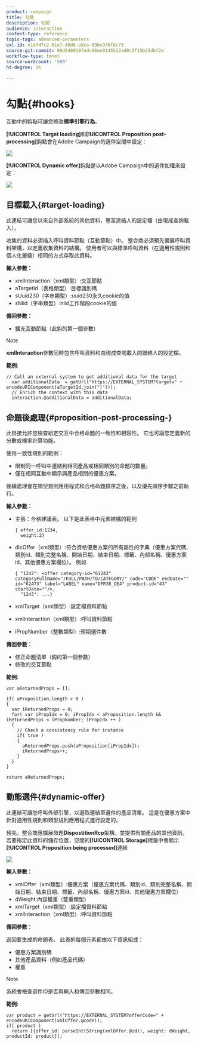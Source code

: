 ```yaml
---
product: campaign
title: 勾點
description: 勾點
audience: interaction
content-type: reference
topic-tags: advanced-parameters
exl-id: e1d7d7c2-61e7-40d6-a8ce-69bc976f8c73
source-git-commit: 98d646919fedc66ee9145522ad0c5f15b25dbf2e
workflow-type: tm+mt
source-wordcount: '509'
ht-degree: 1%

---
```


# 勾點{#hooks}

互動中的鈎點可讓您修改&#x200B;**標準引擎行為**。

**[!UICONTROL Target loading]**&#x200B;和&#x200B;**[!UICONTROL Proposition post-processing]**&#x200B;鈎點會在Adobe Campaign的選件空間中設定：

![](assets/interaction_hooks_1.png)

**[!UICONTROL Dynamic offer]**&#x200B;鈎點是以Adobe Campaign中的選件加權來設定：

![](assets/interaction_hooks_2.png)

## 目標載入{#target-loading}

此連結可讓您以來自外部系統的其他資料，豐富連絡人的設定檔（由現成查詢載入）。

收集的資料必須插入呼叫資料節點（互動節點）中。 整合商必須預先擴展呼叫資料架構，以定義收集資料的結構。 使用者可以與標準呼叫資料（在適用性規則和個人化層級）相同的方式存取此資料。

**輸入參數：**

* xmlInteraction（xml類型）:交互節點
* aTargetId（表格類型）:目標識別碼
* sUuid230（字串類型）:uuid230永久cookie的值
* sNlid（字串類型）:nlid工作階段cookie的值

**傳回參數：**

* 擴充互動節點（此鈎的第一個參數）

>[!NOTE]
>
>**xmlInteraction**&#x200B;參數同時包含呼叫資料和由現成查詢載入的聯絡人的設定檔。

**範例:**

```
// Call an external system to get additional data for the target
  var additionalData  = getUrl("https://EXTERNAL_SYSTEM?target=" + encodeURIComponent(aTargetId.join("|")));
  // Enrich the context with this data
  interaction.@additionalData = additionalData;
```

## 命題後處理{#proposition-post-processing-}

此掛接允許您檢查給定交互中合格命題的一致性和相容性。 它也可讓您定義新的分數或機率計算功能。

使用一致性規則的範例：

* 限制同一呼叫中連結到相同產品或相同類別的命題的數量。
* 僅在相同互動中顯示與產品相關的優惠方案。

後續處理會在類型規則應用程式和合格命題排序之後，以及優先順序步驟之前執行。

**輸入參數：**

* 主張：合格建議表。 以下是此表格中元素結構的範例

   ```
   { offer_id:1234,
     weight:2}
   ```

* dicOffer（xml類型）:符合資格優惠方案的所有屬性的字典（優惠方案代碼、類別id、類別完整名稱、開始日期、結束日期、標籤、內部名稱、優惠方案id、其他優惠方案欄位）。 例如

   ```
   { "1242": <offer category-id="61242" categoryFullName="/FULL/PATH/TO/CATEGORY/" code="CODE" endDate="" id="62473" label="LABEL" name="OFR38_OE4" product-id="43" startDate=""/>,
     "1243": ...}
   ```

* xmlTarget（xml類型）:設定檔資料節點
* xmlInteraction（xml類型）:呼叫資料節點
* iPropNumber（整數類型）:預期選件數

**傳回參數：**

* 修正命題清單（鈎的第一個參數）
* 修改的交互節點

**範例:**

```
var aReturnedProps = [];

if( aProposition.length > 0 )
{
  var iReturnedProps = 0;
  for( var iPropIdx = 0; iPropIdx < aProposition.length && iReturnedProps < iPropNumber; iPropIdx ++ )
  {
    // Check a consistency rule for instance
    if( true )
    {
      aReturnedProps.push(aProposition[iPropIdx]);
      iReturnedProps++;
    }
  }
}

return aReturnedProps;
```

## 動態選件{#dynamic-offer}

此連結可讓您呼叫外部引擎，以選取連結至選件的產品清單。 這是在優惠方案中針對適用性規則和類型規則應用程式進行設定的。

預先，整合商應擴展命題&#x200B;**DispostitionRcp**&#x200B;架構，並提供有關產品的其他資訊。 若要指定此資料的儲存位置，空間的&#x200B;**[!UICONTROL Storage]**&#x200B;標籤中會顯示&#x200B;**[!UICONTROL Proposition being processed]**&#x200B;連結

![](assets/interaction_hooks_3.png)

**輸入參數：**

* xmlOffer（xml類型）:優惠方案（優惠方案代碼、類別id、類別完整名稱、開始日期、結束日期、標籤、內部名稱、優惠方案id、其他優惠方案欄位）
* dWeight:內容權重（雙重類型）
* xmlTarget（xml類型）:設定檔資料節點
* xmlInteraction（xml類型）:呼叫資料節點

**傳回參數：**

返回要生成的命題表。 此表的每個元素都由以下資訊組成：

* 優惠方案識別碼
* 其他產品資料（例如產品代碼）
* 權重

>[!NOTE]
>
>系統會檢查選件ID是否與輸入和傳回參數相同。

**範例:**

```
var product = getUrl("https://EXTERNAL_SYSTEM?offerCode=" + encodeURIComponent(xmlOffer.@code));
if( product )
  return [{offer_id: parseInt(String(xmlOffer.@id)), weight: dWeight, productId: product}];
```
